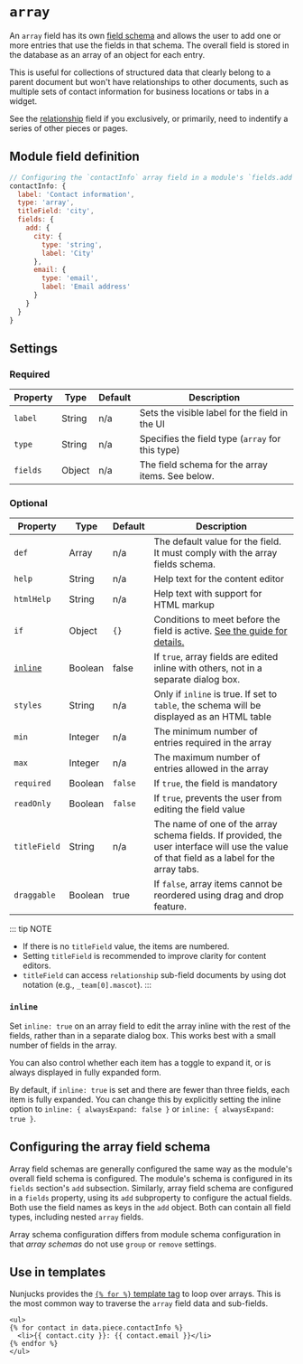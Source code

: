 # `array`

An `array` field has its own [field schema](/reference/glossary.md#schema) and allows the user to add one or more entries that use the fields in that schema. The overall field is stored in the database as an array of an object for each entry.

This is useful for collections of structured data that clearly belong to a parent document but won't have relationships to other documents, such as multiple sets of contact information for business locations or tabs in a widget.

See the [relationship](relationship.md) field if you exclusively, or primarily, need to indentify a series of other pieces or pages.

## Module field definition

```javascript
// Configuring the `contactInfo` array field in a module's `fields.add` subsection:
contactInfo: {
  label: 'Contact information',
  type: 'array',
  titleField: 'city',
  fields: {
    add: {
      city: {
        type: 'string',
        label: 'City'
      },
      email: {
        type: 'email',
        label: 'Email address'
      }
    }
  }
}
```

## Settings

### Required

|  Property | Type | Default | Description |
|-----------|-----------|-----------|-----------|
|`label` | String | n/a | Sets the visible label for the field in the UI |
|`type` | String | n/a | Specifies the field type (`array` for this type) |
|`fields` | Object | n/a | The field schema for the array items. See below. |

### Optional

|  Property | Type   | Default | Description |
|-----------|-----------|-----------|-----------|
|`def` | Array | n/a | The default value for the field. It must comply with the array fields schema. |
|`help` | String | n/a | Help text for the content editor |
|`htmlHelp` | String | n/a | Help text with support for HTML markup |
|`if` | Object | `{}` | Conditions to meet before the field is active. [See the guide for details.](/guide/conditional-fields) | universal |
| [`inline`](#inline) | Boolean | false | If `true`, array fields are edited inline with others, not in a separate dialog box. |
|`styles` | String |  n/a | Only if `inline` is true. If set to `table`, the schema will be displayed as an HTML table |
|`min` | Integer |  n/a | The minimum number of entries required in the array |
|`max` | Integer |  n/a | The maximum number of entries allowed in the array |
|`required` | Boolean | `false` | If `true`, the field is mandatory |
|`readOnly` | Boolean | `false` | If `true`, prevents the user from editing the field value
|`titleField` | String |  n/a | The name of one of the array schema fields. If provided, the user interface will use the value of that field as a label for the array tabs. |
|`draggable` | Boolean | true | If `false`, array items cannot be reordered using drag and drop feature. |

::: tip NOTE
- If there is no `titleField` value, the items are numbered.
- Setting `titleField` is recommended to improve clarity for content editors.
- `titleField` can access `relationship` sub-field documents by using dot notation (e.g., `_team[0].mascot`).
:::

<!-- TODO: The following settings are likely to return, but are not yet implemented. -->
<!-- |contextual | Boolean | `false` | If `true`, it will prevent the field from appearing in the editor modal | -->

### `inline`

Set `inline: true` on an array field to edit the array inline with the rest of the fields, rather than in a separate dialog box. This works best with a small number of fields in the array.

You can also control whether each item has a toggle to expand it, or is always displayed in fully expanded form.

By default, if `inline: true` is set and there are fewer than three fields, each item is fully expanded. You can change this by explicitly setting the inline option to `inline: { alwaysExpand: false }` or `inline: { alwaysExpand: true }`.

## Configuring the array field schema

Array field schemas are generally configured the same way as the module's overall field schema is configured. The module's schema is configured in its `fields` section's `add` subsection. Similarly, array field schema are configured in a `fields` property, using its `add` subproperty to configure the actual fields. Both use the field names as keys in the `add` object. Both can contain all field types, including nested `array` fields.

Array schema configuration differs from module schema configuration in that _array schemas_ do not use `group` or `remove` settings.

## Use in templates

Nunjucks provides the [`{% for %}` template tag](https://mozilla.github.io/nunjucks/templating.html#for) to loop over arrays. This is the most common way to traverse the `array` field data and sub-fields.

```django
<ul>
{% for contact in data.piece.contactInfo %}
  <li>{{ contact.city }}: {{ contact.email }}</li>
{% endfor %}
</ul>
```
